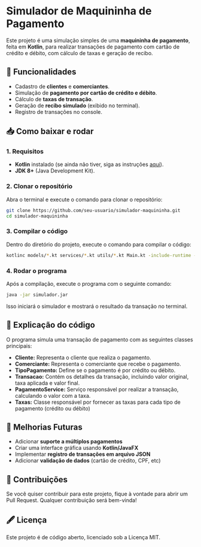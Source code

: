 # Simulador de Maquininha de Pagamento

Este projeto é uma simulação simples de uma **maquininha de pagamento**, feita em **Kotlin**, para realizar transações de pagamento com cartão de crédito e débito, com cálculo de taxas e geração de recibo.

## 🚀 Funcionalidades

- Cadastro de **clientes** e **comerciantes**.
- Simulação de **pagamento por cartão de crédito e débito**.
- Cálculo de **taxas de transação**.
- Geração de **recibo simulado** (exibido no terminal).
- Registro de transações no console.

## 📥 Como baixar e rodar

### 1. Requisitos

- **Kotlin** instalado (se ainda não tiver, siga as instruções [aqui](https://kotlinlang.org/docs/tutorials/command-line.html)).
- **JDK 8+** (Java Development Kit).

### 2. Clonar o repositório

Abra o terminal e execute o comando para clonar o repositório:

```bash
git clone https://github.com/seu-usuario/simulador-maquininha.git
cd simulador-maquininha
```

### 3. Compilar o código

Dentro do diretório do projeto, execute o comando para compilar o código:

```bash
kotlinc models/*.kt services/*.kt utils/*.kt Main.kt -include-runtime -d simulador.jar
```

### 4. Rodar o programa 

Após a compilação, execute o programa com o seguinte comando:

```bash
java -jar simulador.jar
```

Isso iniciará o simulador e mostrará o resultado da transação no terminal.

## 📝 Explicação do código

O programa simula uma transação de pagamento com as seguintes classes principais:

- **Cliente:** Representa o cliente que realiza o pagamento.
- **Comerciante:** Representa o comerciante que recebe o pagamento.
- **TipoPagamento:** Define se o pagamento é por crédito ou débito.
- **Transacao:** Contém os detalhes da transação, incluindo valor original, taxa aplicada e valor final.
- **PagamentoService:** Serviço responsável por realizar a transação, calculando o valor com a taxa.
- **Taxas:** Classe responsável por fornecer as taxas para cada tipo de pagamento (crédito ou débito)

## 🎯 Melhorias Futuras

- Adicionar **suporte a múltiplos pagamentos**
- Criar uma interface gráfica usando **Kotlin/JavaFX**
- Implementar **registro de transações em arquivo JSON**
- Adicionar **validação de dados** (cartão de crédito, CPF, etc)

## 🤝 Contribuições

Se você quiser contribuir para este projeto, fique à vontade para abrir um Pull Request. Qualquer contribuição será bem-vinda!

## 🖋 Licença
Este projeto é de código aberto, licenciado sob a Licença MIT.
